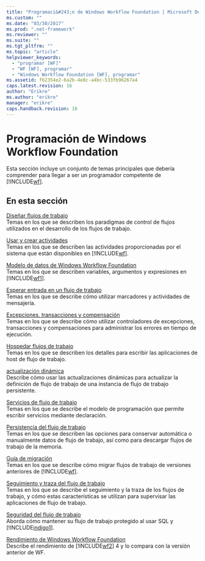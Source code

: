 ```yaml
---
title: "Programaci&#243;n de Windows Workflow Foundation | Microsoft Docs"
ms.custom: ""
ms.date: "03/30/2017"
ms.prod: ".net-framework"
ms.reviewer: ""
ms.suite: ""
ms.tgt_pltfrm: ""
ms.topic: "article"
helpviewer_keywords: 
  - "programar [WF]"
  - "WF [WF], programar"
  - "Windows Workflow Foundation [WF], programar"
ms.assetid: f62354e2-6a2b-4e8c-a4bc-533fb96267a4
caps.latest.revision: 16
author: "Erikre"
ms.author: "erikre"
manager: "erikre"
caps.handback.revision: 16
---
```

# Programaci&#243;n de Windows Workflow Foundation
Esta sección incluye un conjunto de temas principales que debería comprender para llegar a ser un programador competente de [!INCLUDE[wf](../../../includes/wf-md.md)].  
  
## En esta sección  
 [Diseñar flujos de trabajo](../../../docs/framework/windows-workflow-foundation//designing-workflows.md)  
 Temas en los que se describen los paradigmas de control de flujos utilizados en el desarrollo de los flujos de trabajo.  
  
 [Usar y crear actividades](../../../docs/framework/windows-workflow-foundation//using-and-creating-activities.md)  
 Temas en los que se describen las actividades proporcionadas por el sistema que están disponibles en [!INCLUDE[wf](../../../includes/wf-md.md)].  
  
 [Modelo de datos de Windows Workflow Foundation](../../../docs/framework/windows-workflow-foundation//data-model.md)  
 Temas en los que se describen variables, argumentos y expresiones en [!INCLUDE[wf1](../../../includes/wf1-md.md)].  
  
 [Esperar entrada en un flujo de trabajo](../../../docs/framework/windows-workflow-foundation//waiting-for-input-in-a-workflow.md)  
 Temas en los que se describe cómo utilizar marcadores y actividades de mensajería.  
  
 [Excepciones, transacciones y compensación](../../../docs/framework/windows-workflow-foundation//exceptions-transactions-and-compensation.md)  
 Temas en los que se describe cómo utilizar controladores de excepciones, transacciones y compensaciones para administrar los errores en tiempo de ejecución.  
  
 [Hospedar flujos de trabajo](../../../docs/framework/windows-workflow-foundation//hosting-workflows.md)  
 Temas en los que se describen los detalles para escribir las aplicaciones de host de flujo de trabajo.  
  
 [actualización dinámica](../../../docs/framework/windows-workflow-foundation//dynamic-update.md)  
 Describe cómo usar las actualizaciones dinámicas para actualizar la definición de flujo de trabajo de una instancia de flujo de trabajo persistente.  
  
 [Servicios de flujo de trabajo](../../../docs/framework/wcf/feature-details/workflow-services.md)  
 Temas en los que se describe el modelo de programación que permite escribir servicios mediante declaración.  
  
 [Persistencia del flujo de trabajo](../../../docs/framework/windows-workflow-foundation//workflow-persistence.md)  
 Temas en los que se describen las opciones para conservar automática o manualmente datos de flujo de trabajo, así como para descargar flujos de trabajo de la memoria.  
  
 [Guía de migración](../../../docs/framework/windows-workflow-foundation//migration-guidance.md)  
 Temas en los que se describe cómo migrar flujos de trabajo de versiones anteriores de [!INCLUDE[wf](../../../includes/wf-md.md)].  
  
 [Seguimiento y traza del flujo de trabajo](../../../docs/framework/windows-workflow-foundation//workflow-tracking-and-tracing.md)  
 Temas en los que se describe el seguimiento y la traza de los flujos de trabajo, y cómo estas características se utilizan para supervisar las aplicaciones de flujo de trabajo.  
  
 [Seguridad del flujo de trabajo](../../../docs/framework/windows-workflow-foundation//workflow-security.md)  
 Aborda cómo mantener su flujo de trabajo protegido al usar SQL y [!INCLUDE[indigo1](../../../includes/indigo1-md.md)].  
  
 [Rendimiento de Windows Workflow Foundation](../../../docs/framework/windows-workflow-foundation//performance.md)  
 Describe el rendimiento de [!INCLUDE[wf2](../../../includes/wf2-md.md)] 4 y lo compara con la versión anterior de WF.